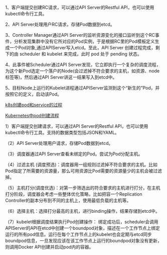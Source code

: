 1、客户端提交创建RC请求，可以通过API Server的Restful API，也可以使用kubectl命令行工具。

2、API Server处理用户RC请求，存储Pod数据到etcd。

3、Controller Manager通过API Server的监听资源变化的接口监听到这个RC事件，分析发现集群中没有它所对应的Pod实例，于是根据RC里的Pod模板定义生成一个Pod对象,通过APIServer写入etcd。至此，API Server 创建过程完成，剩下的由 scheduler 和 kubelet 来完成，此时 pod 处于 pending 状态。

4、此事件被Scheduler通过API Server发现，它立即执行一个复杂的调度流程，为这个新Pod选定一个落户的Node(会过滤掉不符合要求的主机，如资源、node标签等)，然后通过API Server讲这一结果写入到etcd中。

5、目标Node上运行的Kubelet进程通过APIServer监测到这个“新生的”Pod，并按照它的定义，启动该Pod。



[k8s创建pod和service的过程](https://www.cnblogs.com/lexiaofei/p/11078532.html)

[Kubernetes中pod创建流程](https://blog.csdn.net/kwame211/article/details/79058350)





1）客户端提交创建请求，可以通过API Server的Restful API，也可以使用kubectl命令行工具。支持的数据类型包括JSON和YAML。

（2）API Server处理用户请求，存储Pod数据到etcd。

（3）调度器通过API Server查看未绑定的Pod。尝试为Pod分配主机。

（4）过滤主机 (调度预选)：调度器用一组规则过滤掉不符合要求的主机。比如Pod指定了所需要的资源量，那么可用资源比Pod需要的资源量少的主机会被过滤掉。

（5）主机打分(调度优选)：对第一步筛选出的符合要求的主机进行打分，在主机打分阶段，调度器会考虑一些整体优化策略，比如把容一个Replication Controller的副本分布到不同的主机上，使用最低负载的主机等。

（6）选择主机：选择打分最高的主机，进行binding操作，结果存储到etcd中。

（7）kubelet根据调度结果执行Pod创建操作： 绑定成功后，scheduler会调用APIServer的API在etcd中创建一个boundpod对象，描述在一个工作节点上绑定运行的所有pod信息。运行在每个工作节点上的kubelet也会定期与etcd同步boundpod信息，一旦发现应该在该工作节点上运行的boundpod对象没有更新，则调用Docker API创建并启动pod内的容器。


